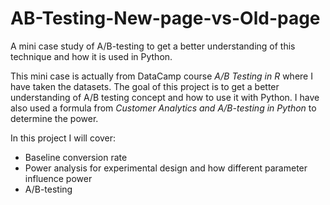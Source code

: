 # AB-Testing-New-page-vs-Old-page
A mini case study of A/B-testing to get a better understanding of this technique  and how it is used in Python.

This mini case is actually from DataCamp course <i>A/B Testing in R</i> where I have taken the datasets. The goal of this project is to get a better understanding of A/B testing concept and how to use it with Python. I have also used a formula from <i>Customer Analytics and A/B-testing in Python</i> to determine the power.

In this project I will cover:
*    Baseline conversion rate 
*    Power analysis for experimental design and how different parameter influence power
*    A/B-testing
